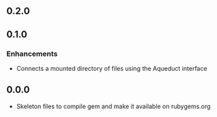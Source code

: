 ## 0.2.0

## 0.1.0

### Enhancements
- Connects a mounted directory of files using the Aqueduct interface

## 0.0.0
- Skeleton files to compile gem and make it available on rubygems.org
